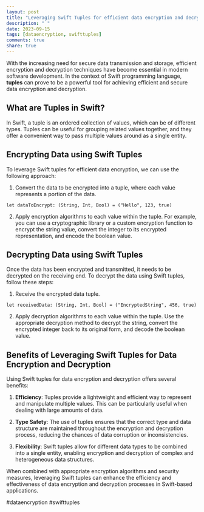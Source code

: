 ```yaml
---
layout: post
title: "Leveraging Swift Tuples for efficient data encryption and decryption."
description: " "
date: 2023-09-15
tags: [dataencryption, swifttuples]
comments: true
share: true
---
```


With the increasing need for secure data transmission and storage, efficient encryption and decryption techniques have become essential in modern software development. In the context of Swift programming language, **tuples** can prove to be a powerful tool for achieving efficient and secure data encryption and decryption.

## What are Tuples in Swift?

In Swift, a tuple is an ordered collection of values, which can be of different types. Tuples can be useful for grouping related values together, and they offer a convenient way to pass multiple values around as a single entity.

## Encrypting Data using Swift Tuples

To leverage Swift tuples for efficient data encryption, we can use the following approach:

1. Convert the data to be encrypted into a tuple, where each value represents a portion of the data.
```
let dataToEncrypt: (String, Int, Bool) = ("Hello", 123, true)
```

2. Apply encryption algorithms to each value within the tuple. For example, you can use a cryptographic library or a custom encryption function to encrypt the string value, convert the integer to its encrypted representation, and encode the boolean value.

## Decrypting Data using Swift Tuples

Once the data has been encrypted and transmitted, it needs to be decrypted on the receiving end. To decrypt the data using Swift tuples, follow these steps:

1. Receive the encrypted data tuple.
```
let receivedData: (String, Int, Bool) = ("EncryptedString", 456, true)
```

2. Apply decryption algorithms to each value within the tuple. Use the appropriate decryption method to decrypt the string, convert the encrypted integer back to its original form, and decode the boolean value.

## Benefits of Leveraging Swift Tuples for Data Encryption and Decryption

Using Swift tuples for data encryption and decryption offers several benefits:

1. **Efficiency**: Tuples provide a lightweight and efficient way to represent and manipulate multiple values. This can be particularly useful when dealing with large amounts of data.

2. **Type Safety**: The use of tuples ensures that the correct type and data structure are maintained throughout the encryption and decryption process, reducing the chances of data corruption or inconsistencies.

3. **Flexibility**: Swift tuples allow for different data types to be combined into a single entity, enabling encryption and decryption of complex and heterogeneous data structures.

When combined with appropriate encryption algorithms and security measures, leveraging Swift tuples can enhance the efficiency and effectiveness of data encryption and decryption processes in Swift-based applications.

#dataencryption #swifttuples